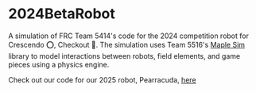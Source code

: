 # 2024BetaRobot
 A simulation of FRC Team 5414's code for the 2024 competition robot for Crescendo ⭕, Checkout 🛒. The simulation uses Team 5516's [Maple Sim](https://github.com/Shenzhen-Robotics-Alliance/maple-sim) library to model interactions between robots, field elements, and game pieces using a physics engine.

 Check out our code for our 2025 robot, Pearracuda, [here](https://github.com/Pearadox/2025RobotCode)